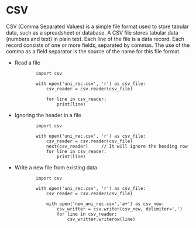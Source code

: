 # CSV


CSV (Comma Separated Values) is a simple file format used to store tabular data, such as a spreadsheet or database. A CSV file stores tabular data (numbers and text) in plain text. Each line of the file is a data record. Each record consists of one or more fields, separated by commas. The use of the comma as a field separator is the source of the name for this file format.

- Read a file


              import csv

              with open('uni_rec.csv', 'r') as csv_file:
                  csv_reader = csv.reader(csv_file)

                  for line in csv_reader:
                      print(line)
                      
 
- Ignoring the header in a file

              import csv

              with open('uni_rec.csv', 'r') as csv_file:
                  csv_reader = csv.reader(csv_file)
                  next(csv_reader)     // It will ignore the heading row
                  for line in csv_reader:
                      print(line)
                      
- Write a new file from existing data

              import csv

              with open('uni_rec.csv', 'r') as csv_file:
                  csv_reader = csv.reader(csv_file)

                  with open('new_uni_rec.csv','a+') as csv_new:
                      csv_writter = csv.writer(csv_new, delimiter=',')
                      for line in csv_reader:
                          csv_writter.writerow(line)
                          
                          

